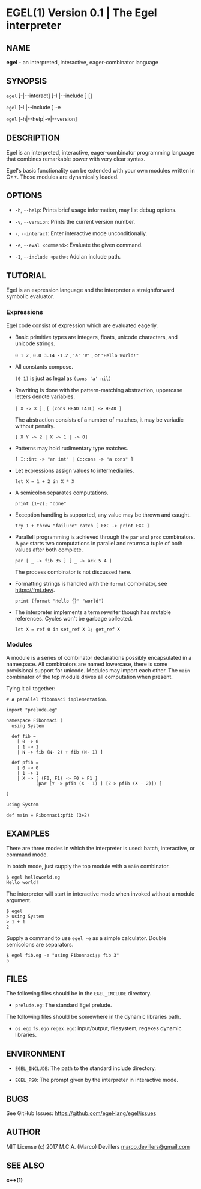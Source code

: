 EGEL(1) Version 0.1 | The Egel interpreter
==

## NAME

**egel** - an interpreted, interactive, eager-combinator language

## SYNOPSIS

`egel` [-|--interact] [-I <path>|--include <path>] [<file>]

`egel` [-I <path>|--include <path>] -e <command>

`egel` [-h|--help|-v|--version]

## DESCRIPTION

Egel is an interpreted, interactive, eager-combinator  programming language that
combines remarkable power with very clear syntax.

Egel's basic functionality can be extended with your own modules written in C++.
Those modules are dynamically loaded.

## OPTIONS

* `-h`, `--help`:
   Prints brief usage information, may list debug options.

* `-v`, `--version`:
   Prints the current version number.

* `-`, `--interact`:
   Enter interactive mode unconditionally.

* `-e`, `--eval <command>`:
   Evaluate the given command.

* `-I`, `--include <path>`:
   Add an include path.

## TUTORIAL

Egel is an expression language and the interpreter a straightforward symbolic evaluator.

### Expressions

Egel code consist of expression which are evaluated eagerly.

 * Basic primitive types are integers, floats, unicode characters, and unicode strings.

   `0 1 2` , `0.0 3.14 -1.2` , `'a'` `'∀'` , or `"Hello World!"`

 * All constants compose.

   `(0 1)` is just as legal as `(cons 'a' nil)`

 * Rewriting is done with the pattern-matching abstraction, uppercase letters denote variables.

   `[ X -> X ]` , `[ (cons HEAD TAIL) -> HEAD ]`

   The abstraction consists of a number of matches, it may be variadic without penalty.

   `[ X Y -> 2 | X -> 1 | -> 0]`

 * Patterns may hold rudimentary type matches.

   `[ I::int -> "an int" | C::cons -> "a cons" ]`

 * Let expressions assign values to intermediaries.

   `let X = 1 + 2 in X * X`

 * A semicolon separates computations.

   `print (1+2); "done"`

 * Exception handling is supported, any value may be thrown and caught.

   `try 1 + throw "failure" catch [ EXC -> print EXC ]`

 * Parallell programming is achieved  through the `par` and `proc` combinators.
   A `par` starts two computations in parallel and returns a tuple of both values after both complete.

   `par [ _ -> fib 35 ] [ _ -> ack 5 4 ]` 

   The process combinator is not discussed here.

 * Formatting strings is handled with the `format` combinator, see <https://fmt.dev/>.

   `print (format "Hello {}" "world")`

 * The interpreter implements a term rewriter though has mutable references.
   Cycles won't be garbage collected.

   `let X = ref 0 in set_ref X 1; get_ref X`

### Modules

A module is a series of combinator declarations possibly encapsulated in a namespace.
All combinators are named lowercase, there is some provisional support for unicode.
Modules may import each other. The `main` combinator of the top module drives
all computation when present.

Tying it all together:

```
# A parallel fibonnaci implementation.

import "prelude.eg"

namespace Fibonnaci (
  using System

  def fib =
    [ 0 -> 0
    | 1 -> 1
    | N -> fib (N- 2) + fib (N- 1) ]

  def pfib = 
    [ 0 -> 0 
    | 1 -> 1 
    | X -> [ (F0, F1) -> F0 + F1 ]
           (par [Y -> pfib (X - 1) ] [Z-> pfib (X - 2)]) ]

)

using System

def main = Fibonnaci:pfib (3+2)
```
## EXAMPLES

There are three modes in which the interpreter is used: batch, interactive, or command mode.

In batch mode, just supply the top module with a `main` combinator.

    $ egel helloworld.eg
    Hello world!

The interpreter will start in interactive mode when invoked without a module argument.

    $ egel
    > using System
    > 1 + 1
    2

Supply a command to use `egel -e` as a simple calculator. Double semicolons are separators.

    $ egel fib.eg -e "using Fibonnaci;; fib 3"
    5

## FILES

The following files should be in the `EGEL_INCLUDE` directory.

 * `prelude.eg`:
   The standard Egel prelude.

The following files should be somewhere in the dynamic libraries path.

 * `os.ego` `fs.ego` `regex.ego`:
   input/output, filesystem, regexes dynamic libraries.

## ENVIRONMENT

 * `EGEL_INCLUDE`:
    The path to the standard include directory.

 * `EGEL_PS0`:
    The prompt given by the interpreter in interactive mode.

## BUGS

See GitHub Issues: <https://github.com/egel-lang/egel/issues>

## AUTHOR

MIT License (c) 2017 M.C.A. (Marco) Devillers <marco.devillers@gmail.com>

## SEE ALSO

**c++(1)**
